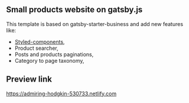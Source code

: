 ## Small products website on gatsby.js
This template is based on gatsby-starter-business and add new features like:

* [Styled-components](https://www.styled-components.com/),
* Product searcher,
* Posts and products paginations,
* Category to page taxonomy,

## Preview link
https://admiring-hodgkin-530733.netlify.com
